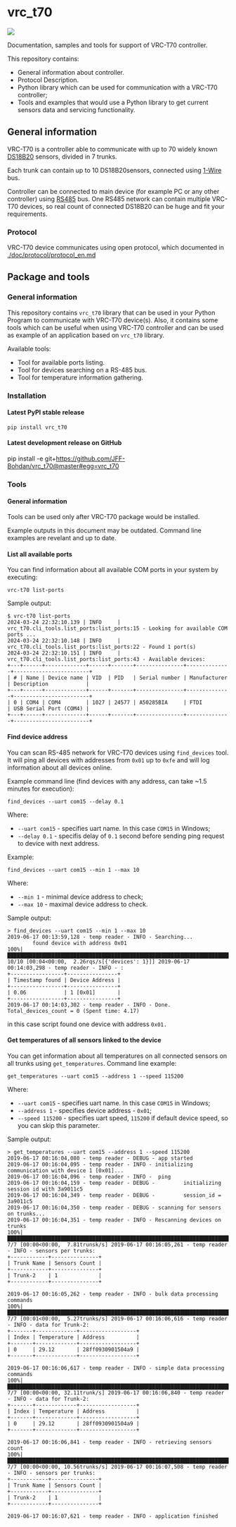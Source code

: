 # vrc_t70

![](https://travis-ci.org/JFF-Bohdan/vrc_t70.svg?branch=master)	

Documentation, samples and tools for support of VRC-T70 controller.

This repository contains:

- General information about controller.
- Protocol Description.
- Python library which can be used for communication with a VRC-T70 controller;
- Tools and examples that would use a Python library to get current sensors data and 
servicing functionality.

## General information

VRC-T70 is a controller able to communicate with up to 70
widely known [DS18B20](https://www.google.com.ua/search?q=ds18b20%20tech%20spec)
sensors, divided in 7 trunks.

Each trunk can contain up to 10 DS18B20sensors, connected 
using [1-Wire](https://en.wikipedia.org/wiki/1-Wire) bus. 

Controller can be connected to main device (for example PC or any other controller) using
[RS485](https://en.wikipedia.org/wiki/RS-485) bus. One RS485 network can contain multiple VRC-T70 
devices, so real count of connected DS18B20 can be huge and fit your requirements.

### Protocol

VRC-T70 device communicates using open protocol, which documented in
[./doc/protocol/protocol_en.md](./doc/protocol/protocol_en.md)

## Package and tools

### General information

This repository contains `vrc_t70` library that can be used in your Python Program 
to communicate with VRC-T70 device(s). Also, it contains some tools which can be useful 
when using VRC-T70 controller and can be used as example of an application based on `vrc_t70` library. 

Available tools:

- Tool for available ports listing.
- Tool for devices searching on a RS-485 bus.
- Tool for temperature information gathering.

### Installation

#### Latest PyPI stable release

```pip install vrc_t70```

#### Latest development release on GitHub

pip install -e git+https://github.com/JFF-Bohdan/vrc_t70@master#egg=vrc_t70

### Tools

#### General information

Tools can be used only after VRC-T70 package would be installed.

Example outputs in this document may be outdated. Command line examples are revelant and up to date.

#### List all available ports

You can find information about all available COM ports in your system
by executing: 

```shell
vrc-t70 list-ports
```

Sample output:

```
$ vrc-t70 list-ports
2024-03-24 22:32:10.139 | INFO     | vrc_t70.cli_tools.list_ports:list_ports:15 - Looking for available COM ports ...
2024-03-24 22:32:10.148 | INFO     | vrc_t70.cli_tools.list_ports:list_ports:22 - Found 1 port(s)
2024-03-24 22:32:10.151 | INFO     | vrc_t70.cli_tools.list_ports:list_ports:43 - Available devices:
+---+------+-------------+------+-------+---------------+--------------+------------------------+
| # | Name | Device name | VID  | PID   | Serial number | Manufacturer | Description            |
+---+------+-------------+------+-------+---------------+--------------+------------------------+
| 0 | COM4 | COM4        | 1027 | 24577 | A50285BIA     | FTDI         | USB Serial Port (COM4) |
+---+------+-------------+------+-------+---------------+--------------+------------------------+
```

#### Find device address

You can scan RS-485 network for VRC-T70 devices using `find_devices` tool. It
will ping all devices with addresses from `0x01` up to `0xfe` and will log information 
about all devices online.

Example command line (find devices with any address, can take ~1.5 minutes for execution):

`find_devices --uart com15 --delay 0.1`

Where:

* `--uart com15` - specifies uart name. In this case `COM15` in Windows;
* `--delay 0.1` - specifis delay of `0.1` second before sending ping request to 
device with next address.

Example:

`find_devices --uart com15 --min 1 --max 10`

Where:
* `--min 1` - minimal device address to check;
* `--max 10` - maximal device address to check.

Sample output:

```
> find_devices --uart com15 --min 1 --max 10
2019-06-17 00:13:59,128 - temp reader - INFO - Searching...
        found device with address 0x01
100%|████████████████████████████████████████████████████████████████████████████████████████████████████████████████████████████████████████████████████████████████████████████| 10/10 [00:04<00:00,  2.26rqs/s[{'devices': 1}]] 2019-06-17 00:14:03,298 - temp reader - INFO - :
+-----------------+----------------+
| Timestamp found | Device Address |
+-----------------+----------------+
| 0.06            | 1 [0x01]       |
+-----------------+----------------+
2019-06-17 00:14:03,302 - temp reader - INFO - Done. Total_devices_count = 0 (Spent time: 4.17)
```

in this case script found one device with address `0x01.`

#### Get temperatures of all sensors linked to the device

You can get information about all temperatures on all connected sensors on all trunks 
using `get_temperatures`. Command line example:

`get_temperatures --uart com15 --address 1 --speed 115200`

Where:

* `--uart com15` - specifies uart name. In this case `COM15` in Windows;
* `--address 1` - specifies device address - `0x01`;
* `--speed 115200` - specifies uart speed, `115200` if default device speed, so you can 
skip this parameter.


Sample output:

```
> get_temperatures --uart com15 --address 1 --speed 115200
2019-06-17 00:16:04,080 - temp reader - DEBUG - app started
2019-06-17 00:16:04,095 - temp reader - INFO - initializing communication with device 1 [0x01]...
2019-06-17 00:16:04,096 - temp reader - INFO -  ping
2019-06-17 00:16:04,159 - temp reader - DEBUG -         initializing session id with 3a9011c5
2019-06-17 00:16:04,349 - temp reader - DEBUG -         session_id = 3a9011c5
2019-06-17 00:16:04,350 - temp reader - DEBUG - scanning for sensors on trunks...
2019-06-17 00:16:04,351 - temp reader - INFO - Rescanning devices on trunks
100%|███████████████████████████████████████████████████████████████████████████████████████████████████████████████████████████████████████████████████████████████████████████████████████████| 7/7 [00:00<00:00,  7.81trunsk/s] 2019-06-17 00:16:05,261 - temp reader - INFO - sensors per trunks:
+------------+---------------+
| Trunk Name | Sensors Count |
+------------+---------------+
| Trunk-2    | 1             |
+------------+---------------+

2019-06-17 00:16:05,262 - temp reader - INFO - bulk data processing commands
100%|███████████████████████████████████████████████████████████████████████████████████████████████████████████████████████████████████████████████████████████████████████████████████████████| 7/7 [00:01<00:00,  5.27trunks/s] 2019-06-17 00:16:06,616 - temp reader - INFO - data for Trunk-2:
+-------+-------------+------------------+
| Index | Temperature | Address          |
+-------+-------------+------------------+
| 0     | 29.12       | 28ff0930901504a9 |
+-------+-------------+------------------+

2019-06-17 00:16:06,617 - temp reader - INFO - simple data processing commands
100%|████████████████████████████████████████████████████████████████████████████████████████████████████████████████████████████████████████████████████████████████████████████████████████████| 7/7 [00:00<00:00, 32.11trunk/s] 2019-06-17 00:16:06,840 - temp reader - INFO - data for Trunk-2:
+-------+-------------+------------------+
| Index | Temperature | Address          |
+-------+-------------+------------------+
| 0     | 29.12       | 28ff0930901504a9 |
+-------+-------------+------------------+

2019-06-17 00:16:06,841 - temp reader - INFO - retrieving sensors count
100%|███████████████████████████████████████████████████████████████████████████████████████████████████████████████████████████████████████████████████████████████████████████████████████████| 7/7 [00:00<00:00, 10.56trunks/s] 2019-06-17 00:16:07,508 - temp reader - INFO - sensors per trunks:
+------------+---------------+
| Trunk Name | Sensors Count |
+------------+---------------+
| Trunk-2    | 1             |
+------------+---------------+

2019-06-17 00:16:07,621 - temp reader - INFO - application finished
```